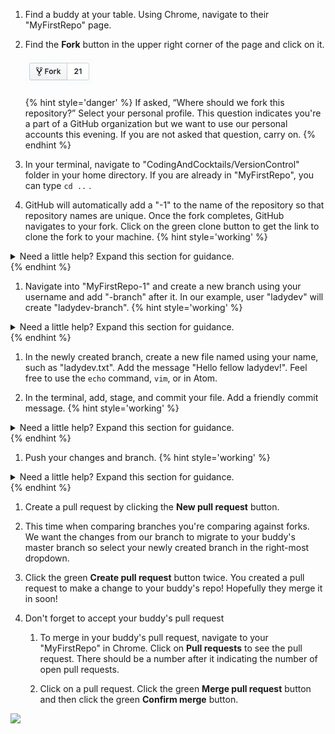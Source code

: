 1. Find a buddy at your table. Using Chrome, navigate to their "MyFirstRepo" page.

1. Find the **<span class="octicon octicon-repo-forked"></span> Fork** button in the upper right corner of the page and click on it.

    ![](images/fork.jpg)

    {% hint style='danger' %}
If asked, “Where should we fork this repository?” Select your personal profile. This question indicates you're a part of a GitHub organization but we want to use our personal accounts this evening.  If you are not asked that question, carry on.
    {% endhint %}

1. In your terminal, navigate to "CodingAndCocktails/VersionControl" folder in your home directory. If you are already in "MyFirstRepo", you can type `cd ..` <i class="fa fa-share fa-rotate-180"></i>.

1. GitHub will automatically add a "-1" to the name of the repository so that repository names are unique. Once the fork completes, GitHub navigates to your fork. Click on the green clone button to get the link to clone the fork to your machine.
   {% hint style='working' %}
<details>
<summary>
Need a little help? Expand this section for guidance. 
</summary>
Type <code>git clone </code> and paste the link <i class="fa fa-share fa-rotate-180"></i>.
</details>
   {% endhint %}

1. Navigate into "MyFirstRepo-1" and create a new branch using your username and add "-branch" after it. In our example, user "ladydev" will create "ladydev-branch".
   {% hint style='working' %}
<details>
<summary>
Need a little help? Expand this section for guidance. 
</summary>
Type <code>git checkout -b ladydev-branch</code> <i class="fa fa-share fa-rotate-180"></i>.
</details>
   {% endhint %}

1. In the newly created branch, create a new file named using your name, such as "ladydev.txt". Add the message "Hello fellow ladydev!". Feel free to use the `echo` command, `vim`, or in Atom.

1. In the terminal, add, stage, and commit your file. Add a friendly commit message.
   {% hint style='working' %}
<details>
<summary>
Need a little help? Expand this section for guidance. 
</summary>
Type <code>git add ladydev.txt</code> <i class="fa fa-share fa-rotate-180"></i>.</br>
Type <code>git commit -m "friendly commit message here"</code> <i class="fa fa-share fa-rotate-180"></i>.
</details>
   {% endhint %}

1. Push your changes and branch.
   {% hint style='working' %}
<details>
<summary>
Need a little help? Expand this section for guidance. 
</summary>
Type <code>git push --set-upstream origin branch-name</code> <i class="fa fa-share fa-rotate-180"></i>.
</details>
   {% endhint %}

1. Create a pull request by clicking the **New pull request** button. 

1. This time when comparing branches you're comparing against forks. We want the changes from our branch to migrate to your buddy's master branch so select your newly created branch in the right-most dropdown. 

1. Click the green **Create pull request** button twice. You created a pull request to make a change to your buddy's repo! Hopefully they merge it in soon!

1. Don't forget to accept your buddy's pull request
   1. To merge in your buddy's pull request, navigate to your "MyFirstRepo" in Chrome. Click on **<span class="octicon octicon-git-pull-request"></span> Pull requests** to see the pull request. There should be a number after it indicating the number of open pull requests.

   1. Click on a pull request. Click the green **Merge pull request** button and then click the green **Confirm merge** button.

![](https://i.giphy.com/media/3oz8xFT5JkOhZhCWDC/giphy.webp)
